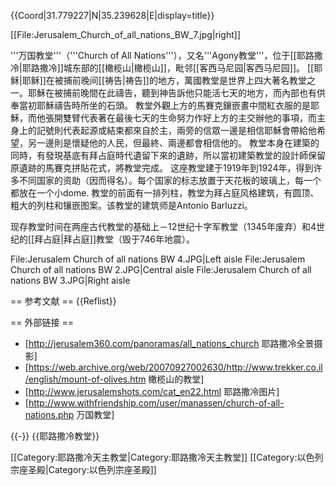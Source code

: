 {{Coord|31.779227|N|35.239628|E|display=title}}

[[File:Jerusalem_Church_of_all_nations_BW_7.jpg|right]]

'''万国教堂'''（'''Church of All Nations'''），又名'''Agony教堂'''，位于[[耶路撒冷|耶路撒冷]]城东部的[[橄榄山|橄榄山]]，毗邻[[客西马尼园|客西马尼园]]。<!-- It enshrines a section of bedrock where --> [[耶稣|耶稣]]在被捕前晚间[[祷告|祷告]]的地方，萬國教堂是世界上四大著名教堂之一。耶穌在被捕前晚間在此禱告，聽到神告訴他只能活七天的地方，而內部也有供奉當初耶穌禱告時所坐的石頭。
教堂外觀上方的馬賽克鑲嵌畫中間紅衣服的是耶穌，而他張開雙臂代表著在最後七天的生命努力作好上方的主交辦他的事項，而主身上的記號則代表起源或結束都來自於主，兩旁的信眾一邊是相信耶穌會帶給他希望，另一邊則是懷疑他的人民，但最終、兩邊都會相信他的。
教堂本身在建築的同時，有發現基底有拜占庭時代遺留下來的遺跡，所以當初建築教堂的設計師保留原遺跡的馬賽克拼貼花式，將教堂完成。
这座教堂建于1919年到1924年，得到许多不同国家的资助（因而得名）。每个国家的标志放置于天花板的玻璃上，每一个都放在一个小dome. 教堂的前面有一排列柱，教堂为拜占庭风格建筑，有圆顶、粗大的列柱和镶嵌图案。该教堂的建筑师是Antonio Barluzzi。

现存教堂时间在两座古代教堂的基础上－12世纪十字军教堂（1345年废弃）和4世纪的[[拜占庭|拜占庭]]教堂（毁于746年地震）。

<gallery>
File:Jerusalem Church of all nations BW 4.JPG|Left aisle
File:Jerusalem Church of all nations BW 2.JPG|Central aisle
File:Jerusalem Church of all nations BW 3.JPG|Right aisle
</gallery>

== 参考文献 ==
{{Reflist}}

== 外部链接 ==
* [http://jerusalem360.com/panoramas/all_nations_church 耶路撒冷全景摄影]
* [https://web.archive.org/web/20070927002630/http://www.trekker.co.il/english/mount-of-olives.htm 橄榄山的教堂]
* [http://www.jerusalemshots.com/cat_en22.html 耶路撒冷图片]
* [http://www.withfriendship.com/user/manassen/church-of-all-nations.php 万国教堂]

{{-}}
{{耶路撒冷教堂}}

[[Category:耶路撒冷天主教堂|Category:耶路撒冷天主教堂]]
[[Category:以色列宗座圣殿|Category:以色列宗座圣殿]]
